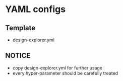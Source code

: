 # YAML configs

## Template
- design-explorer.yml

## NOTICE
- copy design-explorer.yml for further usage
- every hyper-parameter should be carefully treated

